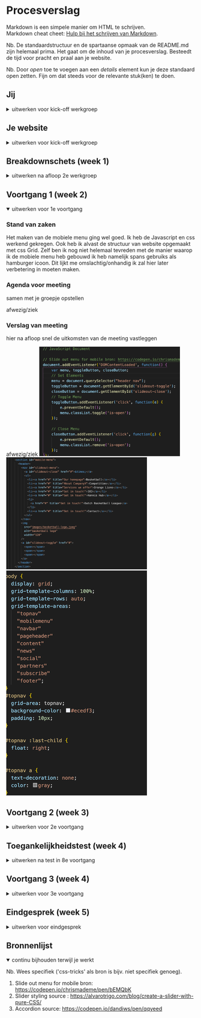 # Procesverslag

Markdown is een simpele manier om HTML te schrijven.  
Markdown cheat cheet: [Hulp bij het schrijven van Markdown](https://github.com/adam-p/markdown-here/wiki/Markdown-Cheatsheet).

Nb. De standaardstructuur en de spartaanse opmaak van de README.md zijn helemaal prima. Het gaat om de inhoud van je procesverslag. Besteedt de tijd voor pracht en praal aan je website.

Nb. Door _open_ toe te voegen aan een _details_ element kun je deze standaard open zetten. Fijn om dat steeds voor de relevante stuk(ken) te doen.

## Jij

<details>
<summary>uitwerken voor kick-off werkgroep</summary>

### Auteur:

Hicham Sahla

#### Je startniveau:

Zwart

#### Je focus:

Responsive

</details>

## Je website

<details>
<summary>uitwerken voor kick-off werkgroep</summary>

### Je opdracht:

Website die ik ga namaken: https://www.basketball.nl/

#### Screenshot(s) van de eerste pagina (small screen):

hier de naam van de pagina  
<img src="images/home-basketball.png" width="375px" alt="omschrijving van de pagina">

#### Screenshot(s) van de tweede pagina (small screen):

hier de naam van de pagina  
<img src="images/contact-basketball.png" width="375px" alt="omschrijving van de pagina">

</details>

## Breakdownschets (week 1)

<details>
<summary>uitwerken na afloop 2e werkgroep</summary>

### de hele pagina:

<img src="images/dummy-plaatje.jpg" width="375px" alt="breakdown van de hele pagina">

### dynamisch deel (bijv menu):

<img src="images/dummy-plaatje.jpg" width="375px" alt="breakdown van een dynamisch deel">

### wellicht nog een dynamisch deel (bijv filter):

<img src="images/dummy-plaatje.jpg" width="375px" alt="breakdown van nog een dynamisch deel">

</details>

## Voortgang 1 (week 2)

<details open>
<summary>uitwerken voor 1e voortgang</summary>

### Stand van zaken

Het maken van de mobiele menu ging wel goed. Ik heb de Javascript en css werkend gekregen. Ook heb ik alvast de structuur van website opgemaakt met css Grid. Zelf ben ik nog niet helemaal tevreden met de manier waarop ik de mobiele menu heb gebouwd ik heb namelijk spans gebruiks als hamburger icoon. Dit lijkt me omslachtig/onhandig ik zal hier later verbetering in moeten maken.

### Agenda voor meeting

samen met je groepje opstellen

afwezig/ziek

### Verslag van meeting

hier na afloop snel de uitkomsten van de meeting vastleggen

afwezig/ziek
<img src="images/week2-1.png" width="375px" alt="Js code mobile menu">
<img src="images/week2-2.png" width="375px" alt="HTML code mobile menu">
<img src="images/week2-3.png" width="375px" alt="CSS code mobile menu">

</details>

## Voortgang 2 (week 3)

<details>
<summary>uitwerken voor 2e voortgang</summary>

### Stand van zaken

Deze week heb ik gewerkt aan de social media section en partner icoon section. Het maken van de Social media sections ging vrij soepel. Daarin tegen had ik wel moeite om een slider te maken voor de partner iconen. Deze slider heb ik namelijk alleen gemaakt met css en html. Ik kreeg het niet werkend om meerdere aparte kleine afbeeldingen naast elkaar te krijgen en deze stuk voor stuk te sliden. Ik kan alleen een specifiek ding tonen en vervolgens verplaatsen voor een ander iets. ik heb uiteindelijk een omweg gevonden om met custom zelf gemaakte afbeeldingen de slider zoveel mogelijk te laten lijken zoals op de voorbeeld website.

<img src="images/sliderhtml.png" width="375px" alt="Js code mobile menu">
<img src="images/slidercss.png" width="375px" alt="Js code mobile menu">
<img src="images/slidercss2.png" width="375px" alt="Js code mobile menu">
<img src="images/partnerssectie.png" width="375px" alt="Js code mobile menu">

</details>

## Toegankelijkheidstest (week 4)

<details>
<summary>uitwerken na test in 8e voortgang</summary>

### Bevindingen

Op de website die ik namaak viel me op dat bij de screenreaders niet duidelijk was welke sections er waren. Bij sommige sections stonden alleen h2's en h3's bij veruit de meeste sections stond er niets

<img src="images/partnerssectie.png" width="375px" alt="Js code mobile menu">

#### Titel eerste bevinding

Dropdown navigatie is niet te bedienen met het toetsenbord alleen. Je hebt de muis nodig.

Ik heb hier geen directe eenvoudige oplossing voor. Ik ga gebruik maken van een normaal menu zonder dropdown functionaliteiten

<img src="images/menu.png" width="375px" alt="Js code mobile menu">

#### Titel tweede bevinding.

Ik heb de website doormiddel van een chrome extensie getest op duidelijkheid van de kleur. Deze test heb ik uitgevoerd voor bijvoorbeeld slechtziende of mensen die kleurenblind zijn.

Hieruit is gebleken dat de website erg duidelijk blijft, dit zie je duidelijk aan het contrast en kleuren die elkaar niet overlappen

<img src="images/kleurenblind1.png" width="375px" alt="Js code mobile menu">
<img src="images/kleurenblind2.png" width="375px" alt="Js code mobile menu">

</details>

## Voortgang 3 (week 4)

<details>
<summary>uitwerken voor 3e voortgang</summary>

### Stand van zaken

Ik heb deze week de website volledig responsive gemaakt ik liep er tegen aan om de juiste afmetingen te vinden die het beste voor mij werken en de website. Verder heb ik de code meer consistent gemaakt en heb ik overbodige code die werd herhaald weg gehaald... Ik heb erg veel moeite met dat de code chaotisch begint te worden en ik door de bomen het bos niet meer kan zien. Ik ben blij met hoe ik subfooter werkend heb gekregen. De homepagina is nu helemaal af en helemaal responsive

<img src="images/footerdesktop.png" width="375px" alt="Js code mobile menu">
<img src="images/subfooterstyling.png" width="375px" alt="Js code mobile menu">
<img src="images/subfootermobile.png" width="375px" alt="Js code mobile menu">

</details>

## Eindgesprek (week 5)

<details>
<summary>uitwerken voor eindgesprek</summary>

### Stand van zaken

Ik heb deze week heel veel gedaan website is volledig responsive, ik heb een accordioon gemaakt voor op de contact pagina. Ik heb de juiste fonts toegevoegd. En verder heb ik enkele kleine responsive fouten opgelost.

### Screenshot(s)

<img src="images/homemobile.png" width="375px" alt="Js code mobile menu">
<img src="images/homedesktop.png" width="375px" alt="Js code mobile menu">
<img src="images/contactdesktop.png" width="375px" alt="Js code mobile menu">
<img src="images/contactmobile.png" width="375px" alt="Js code mobile menu">
</details>

## Bronnenlijst

<details open>
<summary>continu bijhouden terwijl je werkt</summary>

Nb. Wees specifiek ('css-tricks' als bron is bijv. niet specifiek genoeg).

1. Slide out menu for mobile bron: https://codepen.io/chrismademe/pen/bEMQbK
2. Slider styling source : https://alvarotrigo.com/blog/create-a-slider-with-pure-CSS/
3. Accordion source: https://codepen.io/dandiws/pen/qqyeed

</details>
